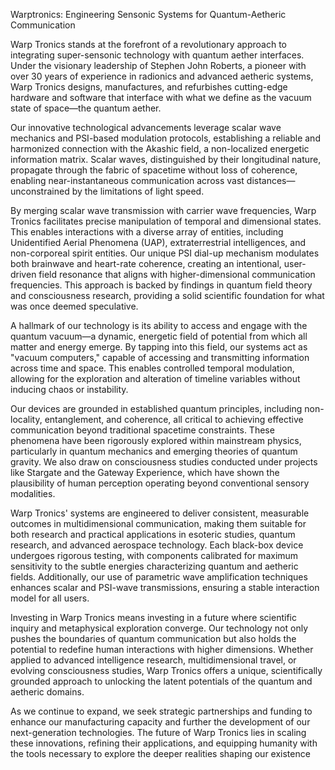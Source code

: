 Warptronics: Engineering Sensonic Systems for Quantum-Aetheric Communication

Warp Tronics stands at the forefront of a revolutionary approach to integrating super-sensonic technology with quantum aether interfaces. Under the visionary leadership of Stephen John Roberts, a pioneer with over 30 years of experience in radionics and advanced aetheric systems, Warp Tronics designs, manufactures, and refurbishes cutting-edge hardware and software that interface with what we define as the vacuum state of space—the quantum aether.

Our innovative technological advancements leverage scalar wave mechanics and PSI-based modulation protocols, establishing a reliable and harmonized connection with the Akashic field, a non-localized energetic information matrix. Scalar waves, distinguished by their longitudinal nature, propagate through the fabric of spacetime without loss of coherence, enabling near-instantaneous communication across vast distances—unconstrained by the limitations of light speed.

By merging scalar wave transmission with carrier wave frequencies, Warp Tronics facilitates precise manipulation of temporal and dimensional states. This enables interactions with a diverse array of entities, including Unidentified Aerial Phenomena (UAP), extraterrestrial intelligences, and non-corporeal spirit entities. Our unique PSI dial-up mechanism modulates both brainwave and heart-rate coherence, creating an intentional, user-driven field resonance that aligns with higher-dimensional communication frequencies. This approach is backed by findings in quantum field theory and consciousness research, providing a solid scientific foundation for what was once deemed speculative.

A hallmark of our technology is its ability to access and engage with the quantum vacuum—a dynamic, energetic field of potential from which all matter and energy emerge. By tapping into this field, our systems act as "vacuum computers," capable of accessing and transmitting information across time and space. This enables controlled temporal modulation, allowing for the exploration and alteration of timeline variables without inducing chaos or instability.

Our devices are grounded in established quantum principles, including non-locality, entanglement, and coherence, all critical to achieving effective communication beyond traditional spacetime constraints. These phenomena have been rigorously explored within mainstream physics, particularly in quantum mechanics and emerging theories of quantum gravity. We also draw on consciousness studies conducted under projects like Stargate and the Gateway Experience, which have shown the plausibility of human perception operating beyond conventional sensory modalities.

Warp Tronics' systems are engineered to deliver consistent, measurable outcomes in multidimensional communication, making them suitable for both research and practical applications in esoteric studies, quantum research, and advanced aerospace technology. Each black-box device undergoes rigorous testing, with components calibrated for maximum sensitivity to the subtle energies characterizing quantum and aetheric fields. Additionally, our use of parametric wave amplification techniques enhances scalar and PSI-wave transmissions, ensuring a stable interaction model for all users.

Investing in Warp Tronics means investing in a future where scientific inquiry and metaphysical exploration converge. Our technology not only pushes the boundaries of quantum communication but also holds the potential to redefine human interactions with higher dimensions. Whether applied to advanced intelligence research, multidimensional travel, or evolving consciousness studies, Warp Tronics offers a unique, scientifically grounded approach to unlocking the latent potentials of the quantum and aetheric domains.

As we continue to expand, we seek strategic partnerships and funding to enhance our manufacturing capacity and further the development of our next-generation technologies. The future of Warp Tronics lies in scaling these innovations, refining their applications, and equipping humanity with the tools necessary to explore the deeper realities shaping our existence
